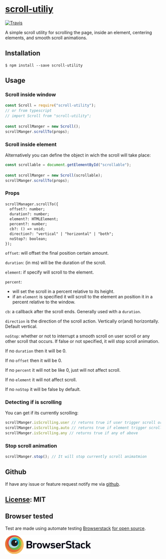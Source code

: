 # [scroll-utiliy](https://github.com/LeDDGroup/scroll-utility)

[![Travis](https://travis-ci.org/LeDDGroup/scroll-utility.svg?branch=master)](https://github.com/LeDDGroup/scroll-utility)

A simple scroll utility for scrolling the page, inside an element, centering elements, and smooth scroll animations.

## Installation

```console
$ npm install --save scroll-utility 
```

## Usage

### Scroll inside window
```js
const Scroll = require("scroll-utility");
// or from typescript
// import Scroll from "scroll-utility";

const scrollManger = new Scroll();
scrollManger.scrollTo(props);
```

### Scroll inside element
Alternatively you can define the object in wich the scroll will take place:
```js
const scrollable = document.getElementById("scrollable");

const scrollManger = new Scroll(scrollable);
scrollManger.scrollTo(props);
```

### Props
```
scrollManager.scrollTo({
  offset?: number;
  duration?: number;
  element?: HTMLElement;
  percent?: number;
  cb?: () => void;
  direction?: "vertical" | "horizontal" | "both";
  noStop?: boolean;
});
```

`offset`: will offset the final position certain amount.

`duration`: (in ms) will be the duration of the scroll.

`element`: if specify will scroll to the element.

`percent`: 
- will set the scroll in a percent relative to its height.
- if an `element` is specified it will scroll to the element an position it in a percent relative to the window.

`cb`: a callback after the scroll ends. Generally used with a `duration`.

`direction` is the direction of the scroll action. Vertically or(and) horizontally. Default vertical.

`noStop`: whether or not to interrupt a smooth scroll on user scroll or any other scroll that occurs. If false or not specified, it will stop scroll animation.

If no `duration` then it will be 0.

If no `offset` then it will be 0.

If no `percent` it will not be like 0, just will not affect scroll.

If no `element` it will not affect scroll.

If no `noStop` it will be false by default.

### Detecting if is scrolling
You can get if its currently scrolling:
```js
scrollManger.isScrolling.user // returns true if user trigger scroll or via js
scrollManger.isScrolling.auto // returns true if element trigger scroll using `scrollTo`
scrollManger.isScrolling.any // returns true if any of above
```

### Stop scroll animation
```js
scrollManger.stop(); // It will stop currently scroll animatmion
```

## Github

If have any issue or feature request notify me via [github](https://github.com/LeDDGroup/scroll-utility/issues).

## [License](./LICENSE.md): MIT

## Browser tested

Test are made using automate testing [Browserstack](https://www.browserstack.com) [for open source](https://www.browserstack.com/open-source?ref=pricing).

<img src="./assets/BrowserStack-Logo/BrowserStack - Logo/Browserstack-logo@2x.png" alt="Browserstack logo" style="height: 60px" >
